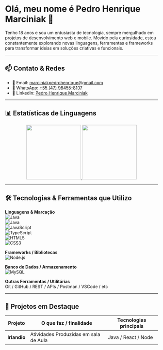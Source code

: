 # Olá, meu nome é Pedro Henrique Marciniak 👋

Tenho 18 anos e sou um entusiasta de tecnologia, sempre mergulhado em projetos de desenvolvimento web e mobile. Movido pela curiosidade, estou constantemente explorando novas linguagens, ferramentas e frameworks para transformar ideias em soluções criativas e funcionais.


---

## 📫 Contato & Redes

- 📧 Email: [marciniakpedrohenrique@gmail.com](mailto:marciniakpedrohenrique@gmail.com)  
- 📱 WhatsApp: [+55 (47) 98455-8107](https://wa.me/5547984558107)  
- 🔗 LinkedIn: [Pedro Henrique Marciniak](https://www.linkedin.com/in/pedro-henrique-marciniak-011b5a2bb/)  

---

## 📊 Estatísticas de Linguagens

<div align="center">
  <a href="https://github.com/pedraomk">
    <img height="180em" src="https://github-readme-stats.vercel.app/api?username=pedraomk&show_icons=true&theme=tokyonight&include_all_commits=true&count_private=true"/>
    <img height="180em" src="https://github-readme-stats.vercel.app/api/top-langs/?username=pedraomk&layout=compact&langs_count=7&theme=tokyonight"/>
  </a>
</div>

---

## 🛠 Tecnologias & Ferramentas que Utilizo

**Linguagens & Marcação**  
![Java](https://img.shields.io/badge/Java-red?style=flat&logo=java)  
![Java](https://img.shields.io/badge/Java-SE-007396?style=flat&logo=java&logoColor=white)  
![JavaScript](https://img.shields.io/badge/JavaScript-F7DF1E?style=flat&logo=javascript&logoColor=black)  
![TypeScript](https://img.shields.io/badge/TypeScript-3178C6?style=flat&logo=typescript&logoColor=white)  
![HTML5](https://img.shields.io/badge/HTML5-E34F26?style=flat&logo=html5&logoColor=white)  
![CSS3](https://img.shields.io/badge/CSS3-1572B6?style=flat&logo=css3&logoColor=white)  

**Frameworks / Bibliotecas**   
![Node.js](https://img.shields.io/badge/Node.js-339933?style=flat&logo=nodedotjs&logoColor=white)  

**Banco de Dados / Armazenamento**  
![MySQL](https://img.shields.io/badge/MySQL-005C84?style=flat&logo=mysql&logoColor=white)  

**Outras Ferramentas / Utilitárias**  
Git / GitHub / REST / APIs / Postman / VSCode / etc

---

## 🚀 Projetos em Destaque

| Projeto | O que faz / finalidade | Tecnologias principais |
|---|---|---|
| **Irlandio** | Atividades Produzidas em sala de Aula | Java / React / Node |
